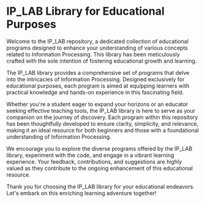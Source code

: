 # IP_LAB Library for Educational Purposes

Welcome to the IP_LAB repository, a dedicated collection of educational programs designed to enhance your understanding of various concepts related to Information Processing. This library has been meticulously crafted with the sole intention of fostering educational growth and learning.

The IP_LAB library provides a comprehensive set of programs that delve into the intricacies of Information Processing. Designed exclusively for educational purposes, each program is aimed at equipping learners with practical knowledge and hands-on experience in this fascinating field.

Whether you're a student eager to expand your horizons or an educator seeking effective teaching tools, the IP_LAB library is here to serve as your companion on the journey of discovery. Each program within this repository has been thoughtfully developed to ensure clarity, simplicity, and relevance, making it an ideal resource for both beginners and those with a foundational understanding of Information Processing.

We encourage you to explore the diverse programs offered by the IP_LAB library, experiment with the code, and engage in a vibrant learning experience. Your feedback, contributions, and suggestions are highly valued as they contribute to the ongoing enhancement of this educational resource.

Thank you for choosing the IP_LAB library for your educational endeavors. Let's embark on this enriching learning adventure together!
